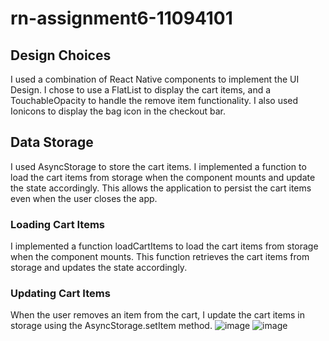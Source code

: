 # rn-assignment6-11094101
## Design Choices 
I used a combination of React Native components to implement the UI Design. I chose to use a FlatList to display the cart items, and a TouchableOpacity to handle the remove item functionality. I also used Ionicons to display the bag icon in the checkout bar.

## Data Storage
I used AsyncStorage to store the cart items. I implemented a function to load the cart items from storage when the component mounts and update the state accordingly. This allows the application to persist the cart items even when the user closes the app.

### Loading Cart Items
I implemented a function loadCartItems to load the cart items from storage when the component mounts. This function retrieves the cart items from storage and updates the state accordingly.

### Updating Cart Items
When the user removes an item from the cart, I update the cart items in storage using the AsyncStorage.setItem method.
![image](https://github.com/AdamsDawood/rn-assignment6-11094101/assets/345081996-88b5bc55-a621-4b21-8b88-38cbf4d2f94e)
![image](https://github.com/AdamsDawood/rn-assignment6-11094101/assets/345082113-d3c41829-90b0-458a-a408-1b193e842733)
